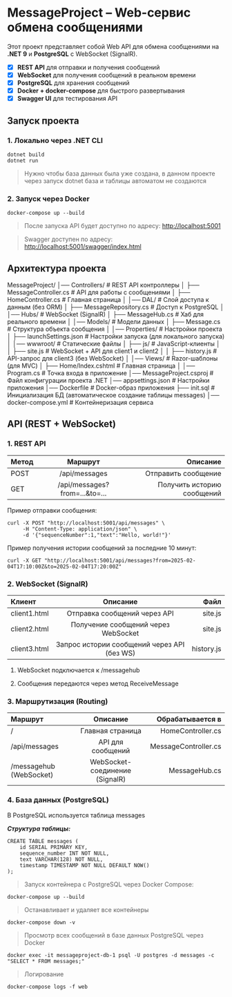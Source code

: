 # MessageProject – Web-сервис обмена сообщениями

Этот проект представляет собой Web API для обмена сообщениями на **.NET 9** и **PostgreSQL** с WebSocket (SignalR).

- [x] **REST API** для отправки и получения сообщений  
- [x] **WebSocket** для получения сообщений в реальном времени  
- [x] **PostgreSQL** для хранения сообщений  
- [x] **Docker + docker-compose** для быстрого развертывания  
- [x] **Swagger UI** для тестирования API  

## Запуск проекта

### **1. Локально через .NET CLI**

```
dotnet build
dotnet run
```
>Нужно чтобы база данных была уже создана, в данном проекте через запуск dotnet база и таблицы автоматом не создаются

### **2. Запуск через Docker**

```
docker-compose up --build
```

> После запуска API будет доступно по адресу: <http://localhost:5001>

> Swagger доступен по адресу: <http://localhost:5001/swagger/index.html>

## Архитектура проекта

MessageProject/
│── Controllers/         # REST API контроллеры
│   ├── MessageController.cs  # API для работы с сообщениями
│   ├── HomeController.cs     # Главная страница
│
│── DAL/                 # Слой доступа к данным (без ORM)
│   ├── MessageRepository.cs  # Доступ к PostgreSQL
│
│── Hubs/                # WebSocket (SignalR)
│   ├── MessageHub.cs         # Хаб для реального времени
│
│── Models/              # Модели данных
│   ├── Message.cs            # Cтруктура объекта сообщения
│
│── Properties/          # Настройки проекта
│   ├── launchSettings.json   # Настройки запуска (для локального запуска)
│
│── wwwroot/             # Статические файлы
│   ├── js/              # JavaScript-клиенты
│   │   ├── site.js      # WebSocket + API для client1 и client2
│   │   ├── history.js   # API-запрос для client3 (без WebSocket)
│
│── Views/               # Razor-шаблоны (для MVC)
│   ├── Home/Index.cshtml  # Главная страница
│
│── Program.cs           # Точка входа в приложение
│── MessageProject.csproj # Файл конфигурации проекта .NET
│── appsettings.json     # Настройки приложения
│── Dockerfile           # Docker-образ приложения
├── init.sql              # Инициализация БД (автоматическое создание таблицы messages)
│── docker-compose.yml   # Контейнеризация сервиса


## API (REST + WebSocket)

### **1. REST API**

|Метод|Маршрут|Описание|
|:-|:-:|-:|
|POST|/api/messages|Отправить сообщение|
|GET|/api/messages?from=...&to=...|Получить историю сообщений|

Пример отправки сообщения:

```
curl -X POST "http://localhost:5001/api/messages" \
     -H "Content-Type: application/json" \
     -d '{"sequenceNumber":1,"text":"Hello, world!"}'
```

Пример получения истории сообщений за последние 10 минут:

```
curl -X GET "http://localhost:5001/api/messages?from=2025-02-04T17:10:00Z&to=2025-02-04T17:20:00Z"
```

### **2. WebSocket (SignalR)**

|Клиент|Описание|Файл|
|:-|:-:|-:|
|client1.html|Отправка сообщений через API|site.js|
|client2.html|Получение сообщений через WebSocket|site.js|
|client3.html|Запрос истории сообщений через API (без WS)|history.js|

1. WebSocket подключается к /messagehub

2. Сообщения передаются через метод ReceiveMessage

### **3. Маршрутизация (Routing)**

|Маршрут|Описание|Обрабатывается в|
|:-|:-:|-:|
|/	|Главная страница|HomeController.cs|
|/api/messages|	API для сообщений|MessageController.cs|
|/messagehub (WebSocket)|WebSocket-соединение (SignalR)|MessageHub.cs|

### **4. База данных (PostgreSQL)**

В PostgreSQL используется таблица messages

***Структура таблицы:***

```
CREATE TABLE messages (
    id SERIAL PRIMARY KEY,
    sequence_number INT NOT NULL,
    text VARCHAR(128) NOT NULL,
    timestamp TIMESTAMP NOT NULL DEFAULT NOW()
);
```

>Запуск контейнера с PostgreSQL через Docker Compose:

```
docker-compose up --build
```
>Останавливает и удаляет все контейнеры

```
docker-compose down -v
```

>Просмотр всех сообщений в базе данных PostgreSQL через Docker
```
docker exec -it messageproject-db-1 psql -U postgres -d messages -c "SELECT * FROM messages;"

```

>Логирование
```
docker-compose logs -f web
```

